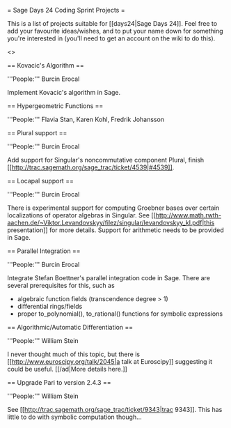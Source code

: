 = Sage Days 24 Coding Sprint Projects =

This is a list of projects suitable for [[days24|Sage Days 24]]. Feel free to add your favourite ideas/wishes, and to put your name down for something you're interested in (you'll need to get an account on the wiki to do this).

<<TableOfContents>>

== Kovacic's Algorithm ==

'''People:''' Burcin Erocal

Implement Kovacic's algorithm in Sage.

== Hypergeometric Functions ==

'''People:''' Flavia Stan, Karen Kohl, Fredrik Johansson

== Plural support ==

'''People:''' Burcin Erocal

Add support for Singular's noncommutative component Plural, finish [[http://trac.sagemath.org/sage_trac/ticket/4539|#4539]].

== Locapal support ==

'''People:''' Burcin Erocal

There is experimental support for computing Groebner bases over certain localizations of operator algebras in Singular. See [[http://www.math.rwth-aachen.de/~Viktor.Levandovskyy/filez/singular/levandovskyy_kl.pdf|this presentation]] for more details. Support for arithmetic needs to be provided in Sage.

== Parallel Integration ==

'''People:''' Burcin Erocal

Integrate Stefan Boettner's parallel integration code in Sage. There are several prerequisites for this, such as
 * algebraic function fields (transcendence degree > 1)
 * differential rings/fields
 * proper to_polynomial(), to_rational() functions for symbolic expressions

== Algorithmic/Automatic Differentiation ==

'''People:''' William Stein

I never thought much of this topic, but there is [[http://www.euroscipy.org/talk/2045|a talk at Euroscipy]] suggesting it could be useful.    [[/ad|More details here.]]

== Upgrade Pari to version 2.4.3 ==

'''People:''' William Stein

See [[http://trac.sagemath.org/sage_trac/ticket/9343|trac 9343]].  This has little to do with symbolic computation though...
